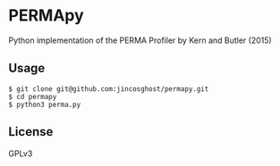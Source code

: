 # PERMApy
Python implementation of the PERMA Profiler by Kern and Butler (2015)

## Usage
```console
$ git clone git@github.com:jincosghost/permapy.git
$ cd permapy
$ python3 perma.py
```

## License
GPLv3
